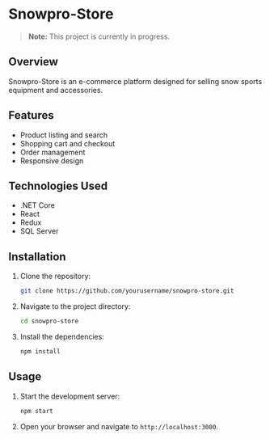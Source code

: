 # Snowpro-Store

> **Note:** This project is currently in progress.

## Overview

Snowpro-Store is an e-commerce platform designed for selling snow sports equipment and accessories.

## Features

- Product listing and search
- Shopping cart and checkout
- Order management
- Responsive design

## Technologies Used

- .NET Core
- React
- Redux
- SQL Server

## Installation

1. Clone the repository:
    ```sh
    git clone https://github.com/yourusername/snowpro-store.git
    ```
2. Navigate to the project directory:
    ```sh
    cd snowpro-store
    ```
3. Install the dependencies:
    ```sh
    npm install
    ```

## Usage

1. Start the development server:
    ```sh
    npm start
    ```
2. Open your browser and navigate to `http://localhost:3000`.

